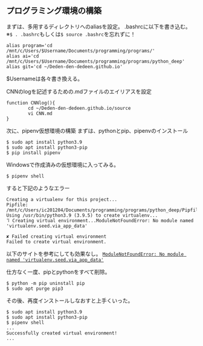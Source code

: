 ## プログラミング環境の構築
まずは、多用するディレクトリへのaliasを設定。
.bashrcに以下を書き込む。  ※`$ . .bashrc`もしくは`$ source .bashrc`を忘れずに！
```
alias program='cd /mnt/c/Users/$Username/Documents/programming/programs/'
alias ai='cd /mnt/c/Users/$Username/Documents/programming/programs/python_deep'
alias git='cd ~/Deden-den-dedeen.github.io'
```
$Usernameは各々書き換える。

CNNのlogを記述するための.mdファイルのエイリアスを設定
```
function CNNlog(){
        cd ~/Deden-den-dedeen.github.io/source
        vi CNN.md
}
```
次に、pipenv仮想環境の構築
まずは、pythonとpip、pipenvのインストール
```
$ sudo apt install python3.9
$ sudo apt install python3-pip
$ pip install pipenv
```

Windowsで作成済みの仮想環境に入ってみる。
```
$ pipenv shell
```

すると下記のようなエラー
```
Creating a virtualenv for this project...
Pipfile: /mnt/c/Users/ic201204/Documents/programming/programs/python_deep/Pipfile
Using /usr/bin/python3.9 (3.9.5) to create virtualenv...
⠹ Creating virtual environment...ModuleNotFoundError: No module named 'virtualenv.seed.via_app_data'

✘ Failed creating virtual environment
Failed to create virtual environment.
```
以下のサイトを参考にしても効果なし。
[`ModuleNotFoundError: No module named 'virtualenv.seed.via_app_data'`](https://qiita.com/youichi_io/items/c1764f720c13ff05823c)

仕方なく一度、pipとpythonをすべて削除。
```
$ python -m pip uninstall pip
$ sudo apt purge pip3
```

その後、再度インストールしなおすと上手くいった。
```
$ sudo apt install python3.9
$ sudo apt install python3-pip
$ pipenv shell
...
Successfully created virtual environment!
...
```


